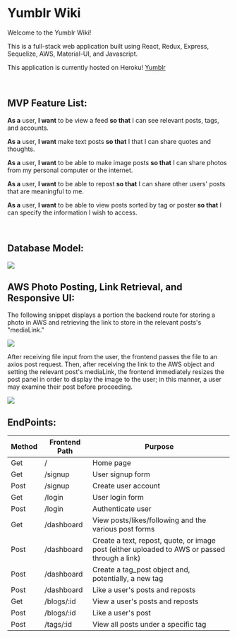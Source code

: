 # Yumblr Wiki

Welcome to the Yumblr Wiki!

This is a full-stack web application built using React, Redux, Express, Sequelize, AWS, Material-UI, and Javascript.

This application is currently hosted on Heroku! [Yumblr](https://yumblr-react.herokuapp.com)

<br />

## MVP Feature List:

**As a** user, **I want** to be view a feed **so that** I can see relevant posts, tags, and accounts.


**As a** user, **I want** make text posts **so that** I that I can share quotes and thoughts.

**As a** user, **I want** to be able to make image posts **so that** I can share photos from my personal computer or the internet.


**As a** user, **I want** to be able to repost **so that** I can share other users' posts that are meaningful to me.

**As a** user, **I want** to be able to view posts sorted by tag or poster **so that** I can specify the information I wish to access.


<br />

## Database Model:

<img src="https://yumblr.s3.amazonaws.com/Screen+Shot+2020-11-10+at+6.28.20+PM.png">

<br />

## AWS Photo Posting, Link Retrieval, and Responsive UI:

The following snippet displays a portion the backend route for storing a photo in AWS and retrieving the link to store in the relevant posts's "mediaLink."

<img src="https://yumblr.s3.amazonaws.com/Screen+Shot+2020-11-11+at+11.53.17+AM.png">

After receiving file input from the user, the frontend passes the file to an axios post request. Then, after receiving the link to the AWS object and setting the relevant post's mediaLink, the frontend immediately resizes the post panel in order to display the image to the user; in this manner, a user may examine their post before proceeding.

<img src="https://yumblr.s3.amazonaws.com/Screen+Shot+2020-11-11+at+11.55.44+AM.png">

<br />

## EndPoints:

| Method         | Frontend Path     | Purpose              |
|---             |---                |---                   |
| Get            | /                 |  Home page           |
| Get            | /signup           |  User signup form    |
| Post           | /signup           |  Create user account |
| Get            | /login            |  User login form     |
| Post           | /login            |  Authenticate user   |
| Get            | /dashboard        |  View posts/likes/following and the various post forms |
| Post           | /dashboard        |  Create a text, repost, quote, or image post (either uploaded to AWS or passed through a link) |
| Post           | /dashboard        |  Create a tag_post object and, potentially, a new tag |
| Post           | /dashboard        |  Like a user's posts and reposts |
| Get            | /blogs/:id        |  View a user's posts and reposts |
| Post           | /blogs/:id        |  Like a user's post |
| Post           | /tags/:id         |  View all posts under a specific tag |
